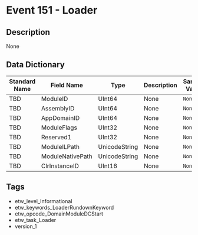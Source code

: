 # Event 151 - Loader

## Description
None

## Data Dictionary
|Standard Name|Field Name|Type|Description|Sample Value|
|---|---|---|---|---|
|TBD|ModuleID|UInt64|None|`None`|
|TBD|AssemblyID|UInt64|None|`None`|
|TBD|AppDomainID|UInt64|None|`None`|
|TBD|ModuleFlags|UInt32|None|`None`|
|TBD|Reserved1|UInt32|None|`None`|
|TBD|ModuleILPath|UnicodeString|None|`None`|
|TBD|ModuleNativePath|UnicodeString|None|`None`|
|TBD|ClrInstanceID|UInt16|None|`None`|

## Tags
* etw_level_Informational
* etw_keywords_LoaderRundownKeyword
* etw_opcode_DomainModuleDCStart
* etw_task_Loader
* version_1
